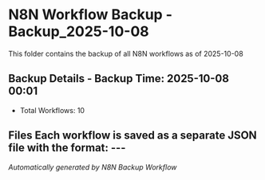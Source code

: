 # N8N Workflow Backup - Backup_2025-10-08 

This folder contains the backup of all N8N workflows as of 2025-10-08  

## Backup Details - Backup Time: 2025-10-08 00:01 
- Total Workflows: 10  

## Files Each workflow is saved as a separate JSON file with the format:  ---  

*Automatically generated by N8N Backup Workflow*
